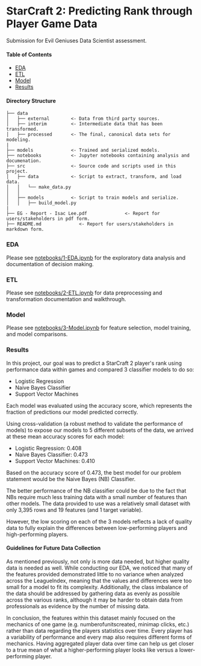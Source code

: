 # StarCraft 2: Predicting Rank through Player Game Data
Submission for Evil Geniuses Data Scientist assessment. 

#### Table of Contents
* [EDA](#eda)
* [ETL](#etl)  
* [Model](#model)
* [Results](#results)

#### Directory Structure
```
├── data
│   ├── external        <- Data from third party sources.
│   ├── interim         <- Intermediate data that has been transformed.
│   ├── processed       <- The final, canonical data sets for modeling.
|
├── models              <- Trained and serialized models.
├── notebooks           <- Jupyter notebooks containing analysis and documenation.
├── src                 <- Source code and scripts used in this project.
│   ├── data            <- Script to extract, transform, and load data.
│   │   └── make_data.py
│   │
│   ├── models          <- Script to train models and serialize.
│   │   ├── build_model.py
|
├── EG - Report - Isac Lee.pdf              <- Report for users/stakeholders in pdf form.
├── README.md              <- Report for users/stakeholders in markdown form.
```

### EDA
Please see [notebooks/1-EDA.ipynb](https://github.com/isacmlee/EG-ds-assessment/blob/main/notebooks/1-EDA.ipynb) for the exploratory data analysis and documentation of decision making. 

### ETL
Please see [notebooks/2-ETL.ipynb](https://github.com/isacmlee/EG-ds-assessment/blob/main/notebooks/2-ETL.ipynb) for data preprocessing and transformation documentation and walkthrough. 

### Model
Please see [notebooks/3-Model.ipynb](https://github.com/isacmlee/EG-ds-assessment/blob/main/notebooks/3-Model.ipynb) for feature selection, model training, and model comparisons. 

### Results 
In this project, our goal was to predict a StarCraft 2 player's rank using performance data within games and compared 3 classifier models to do so: 

* Logistic Regression
* Naive Bayes Classifier
* Support Vector Machines

Each model was evaluated using the accuracy score, which represents the fraction of predictions our model predicted correctly. 

Using cross-validation (a robust method to validate the performance of models) to expose our models to 5 different subsets of the data, we arrived at these mean accuracy scores for each model:

* Logistic Regression: 0.408
* Naive Bayes Classifier: 0.473
* Support Vector Machines: 0.410

Based on the accuracy score of 0.473, the best model for our problem statement would be the Naive Bayes (NB) Classifier. 

The better performance of the NB classifier could be due to the fact that NBs require much less training data with a small number of features than other models. The data provided to use was a relatively small dataset with only 3,395 rows and 19 features (and 1 target variable).

However, the low scoring on each of the 3 models reflects a lack of quality data to fully explain the differences between low-performing players and high-performing players. 

#### Guidelines for Future Data Collection
As mentioned previously, not only is more data needed, but higher quality data is needed as well. While conducting our EDA, we noticed that many of the features provided demonstrated little to no variance when analyzed across the LeagueIndex, meaning that the values and differences were too small for a model to fit its complexity. Additionally, the class imbalance of the data should be addressed by gathering data as evenly as possible across the various ranks, although it may be harder to obtain data from professionals as evidence by the number of missing data. 

In conclusion, the features within this dataset mainly focused on the mechanics of one game (e.g. numberofunitscreated, minimap clicks, etc.) rather than data regarding the players statistics over time. Every player has a variability of performance and every map also requires different forms of mechanics. Having aggregated player data over time can help us get closer to a true mean of what a higher-performing player looks like versus a lower-performing player. 



